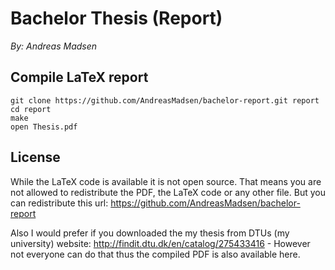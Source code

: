 # Bachelor Thesis (Report)

_By: Andreas Madsen_

## Compile LaTeX report

```shell
git clone https://github.com/AndreasMadsen/bachelor-report.git report
cd report
make
open Thesis.pdf
```

## License

While the LaTeX code is available it is not open source. That means you are not
allowed to redistribute the PDF, the LaTeX code or any other file. But you can
redistribute this url: https://github.com/AndreasMadsen/bachelor-report

Also I would prefer if you downloaded the my thesis from DTUs (my university)
website: http://findit.dtu.dk/en/catalog/275433416 - However not everyone can
do that thus the compiled PDF is also available here.
